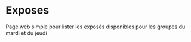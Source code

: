 # Exposes

Page web simple pour lister les exposés disponibles pour les groupes du mardi et du jeudi
